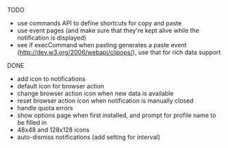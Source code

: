 TODO
- use commands API to define shortcuts for copy and paste
- use event pages (and make sure that they're kept alive while the notification is displayed)
- see if execCommand when pasting generates a paste event (http://dev.w3.org/2006/webapi/clipops/), use that for rich data support

DONE
- add icon to notifications
- default icon for browser action
- change browser action icon when new data is available
- reset browser action icon when notification is manually closed
- handle quota errors
- show options page when first installed, and prompt for profile name to be filled in
- 48x48 and 128x128 icons
- auto-dismiss notifications (add setting for interval)
